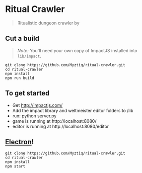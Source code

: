 # Ritual Crawler
> Ritualistic dungeon crawler by

## Cut a build
> *Note:* You'll need your own copy of ImpactJS installed into `lib/impact`.
```
git clone https://github.com/Myztiq/ritual-crawler.git
cd ritual-crawler
npm install
npm run build
```

## To get started
- Get http://impactjs.com/ 
- Add the impact library and weltmeister editor folders to /lib
- run: python server.py
- game is running at http://localhost:8080/
- editor is running at http://localhost:8080/editor

## [Electron](http://electron.atom.io/)!
```
git clone https://github.com/Myztiq/ritual-crawler.git
cd ritual-crawler
npm install
npm start
```

